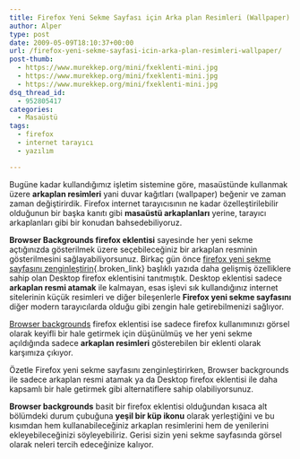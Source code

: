 ```yaml
---
title: Firefox Yeni Sekme Sayfası için Arka plan Resimleri (Wallpaper)
author: Alper
type: post
date: 2009-05-09T18:10:37+00:00
url: /firefox-yeni-sekme-sayfasi-icin-arka-plan-resimleri-wallpaper/
post-thumb:
  - https://www.murekkep.org/mini/fxeklenti-mini.jpg
  - https://www.murekkep.org/mini/fxeklenti-mini.jpg
  - https://www.murekkep.org/mini/fxeklenti-mini.jpg
dsq_thread_id:
  - 952805417
categories:
  - Masaüstü
tags:
  - firefox
  - internet tarayıcı
  - yazılım

---
```

Bugüne kadar kullandığımız işletim sistemine göre, masaüstünde kullanmak üzere **arkaplan resimleri** yani duvar kağıtları (wallpaper) beğenir ve zaman zaman değiştirirdik. Firefox internet tarayıcısının ne kadar özelleştirilebilir olduğunun bir başka kanıtı gibi **masaüstü arkaplanları** yerine, tarayıcı arkaplanları gibi bir konudan bahsedebiliyoruz. 

**Browser Backgrounds firefox eklentisi** sayesinde her yeni sekme açtığınızda gösterilmek üzere seçebileceğiniz bir arkaplan resminin gösterilmesini sağlayabiliyorsunuz. Birkaç gün önce [firefox yeni sekme sayfasını zenginleştirin][1]{.broken_link} başlıklı yazıda daha gelişmiş özelliklere sahip olan Desktop firefox eklentisini tanıtmıştık. Desktop eklentisi sadece **arkaplan resmi atamak** ile kalmayan, esas işlevi sık kullandığınız internet sitelerinin küçük resimleri ve diğer bileşenlerle **Firefox yeni sekme sayfasını** diğer modern tarayıcılarda olduğu gibi zengin hale getirebilmenizi sağlıyor. 

[Browser backgrounds][2] firefox eklentisi ise sadece firefox kullanımınızı görsel olarak keyifli bir hale getirmek için düşünülmüş ve her yeni sekme açıldığında sadece **arkaplan resimleri** gösterebilen bir eklenti olarak karşımıza çıkıyor. 

Özetle Firefox yeni sekme sayfasını zenginleştirirken, Browser backgrounds ile sadece arkaplan resmi atamak ya da Desktop firefox eklentisi ile daha kapsamlı bir hale getirmek gibi alternatiflere sahip olabiliyorsunuz. 

**Browser backgrounds** basit bir firefox eklentisi olduğundan kısaca alt bölümdeki durum çubuğuna **yeşil bir küp ikonu** olarak yerleştiğini ve bu kısımdan hem kullanabileceğiniz arkaplan resimlerini hem de yenilerini ekleyebileceğinizi söyleyebiliriz. Gerisi sizin yeni sekme sayfasında görsel olarak neleri tercih edeceğinize kalıyor.

 [1]: https://www.murekkep.org/firefox-yeni-sekme-sayfasini-zenginlestirin-2268
 [2]: http://browserbackgrounds.com/